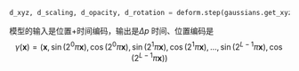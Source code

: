 ```python
d_xyz, d_scaling, d_opacity, d_rotation = deform.step(gaussians.get_xyz.detach(),time_input + ast_noise)
```
模型的输入是位置+时间编码，输出是$\Delta p$
时间、位置编码是
$$
\gamma(\mathbf{x}) = \left(
\mathbf{x},
\sin(2^0 \pi \mathbf{x}), \cos(2^0 \pi \mathbf{x}),
\sin(2^1 \pi \mathbf{x}), \cos(2^1 \pi \mathbf{x}),
\dots,
\sin(2^{L-1} \pi \mathbf{x}), \cos(2^{L-1} \pi \mathbf{x})
\right)
$$
